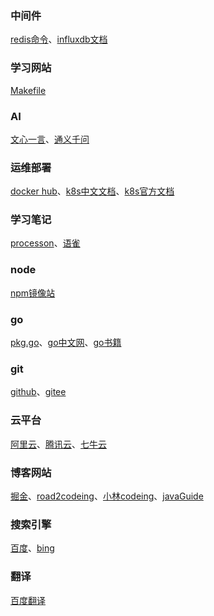 ### 中间件
[redis命令](https://www.redis.net.cn/order/3543.html)、[influxdb文档](https://www.influxdata.com/get-influxdb/)
### 学习网站
[Makefile](https://seisman.github.io/how-to-write-makefile/)
### AI
[文心一言](https://yiyan.baidu.com/)、[通义千问](https://tongyi.aliyun.com/qianwen)
### 运维部署
[docker hub](https://hub.docker.com)、[k8s中文文档](http://docs.kubernetes.org.cn/)、[k8s官方文档](https://kubernetes.io/zh-cn/docs/home/)
### 学习笔记
[processon](https://www.processon.com)、[语雀](https://www.yuque.com)
### node
[npm镜像站](https://npmmirror.com)
### go
[pkg.go](https://pkg.go.dev/)、[go中文网](https://studygolang.com)、[go书籍](http://books.studygolang.com)
### git
[github](https://github.com)、[gitee](https://gitee.com)
### 云平台
[阿里云](https://account.aliyun.com)、[腾讯云](https://cloud.tencent.com)、[七牛云](https://sso.qiniu.com)
### 博客网站
[掘金](https://juejin.cn)、[road2codeing](https://r2coding.com)、[小林codeing](https://www.xiaolincoding.com)、[javaGuide](https://javaguide.cn)
### 搜索引擎
[百度](https://www.baidu.com)、[bing](https://cn.bing.com)
### 翻译
[百度翻译](https://fanyi.baidu.com)